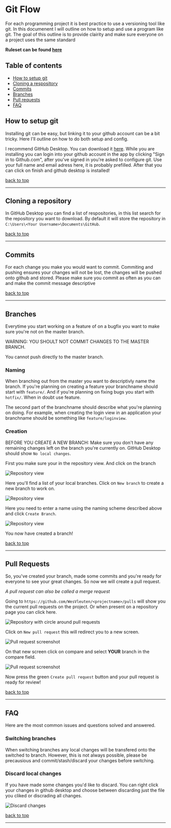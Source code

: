 # Git Flow

For each programming project it is best practice to use a versioning tool like git. In this documenent I will outline on how to setup and use a program like git. The goal of this outline is to provide clairity and make sure everyone on a project uses the same standard

**Ruleset can be found [here](RULESET.md)**

## Table of contents

- [How to setup git](#how-to-setup-git)
- [Cloning a respository](#cloning-a-repository)
- [Commits](#commits)
- [Branches](#branches)
- [Pull requests](#pull-requests)
- [FAQ](#faq)

## How to setup git

Installing git can be easy, but linking it to your github account can be a bit tricky. Here I'll outline on how to do both setup and config.

I recommend GitHub Desktop. You can download it [here](https://desktop.github.com/).
While you are installing you can login into your github account in the app by clicking "Sign in to Github.com", after you've signed in you're asked to configure git. Use your full name and email adress here, it is probably prefilled.
After that you can click on finish and github desktop is installed!

[back to top](#table-of-contents)

---

## Cloning a repository

In GitHub Desktop you can find a list of respositories, in this list search for the repository you want to download. By default it will store the repository in `C:\Users\<Your Username>\Documents\GitHub`.

[back to top](#table-of-contents)

---

## Commits
For each change you make you would want to commit. Commiting and pushing ensures your changes will not be lost, the changes will be pushed onto github and stored. Please make sure you commit as often as you can and make the commit message descriptive

[back to top](#table-of-contents)

---

## Branches
Everytime you start working on a feature of on a bugfix you want to make sure you're not on the master branch.

WARNING: YOU SHOULT NOT COMMIT CHANGES TO THE MASTER BRANCH.

You cannot push directly to the master branch.

### Naming
When branching out from the master you want to descriptivly name the branch. If you're planning on creating a feature your branchname should start with `feature/`. And if you're planning on fixing bugs you start with `hotfix/`. When in doubt use feature.

The second part of the branchname should describe what you're planning on doing. For example, when creating the login view in an application your branchname should be something like `feature/loginview`.

### Creation
BEFORE YOU CREATE A NEW BRANCH: Make sure you don't have any remaining changes left on the branch you're currently on. GitHub Desktop should show `No local changes`.

First you make sure your in the repository view. And click on the branch

![Repository view](screenshot/branch_start.jpg)

Here you'll find a list of your local branches. Click on `New branch` to create a new branch to work on.

![Repository view](screenshot/branch_list.jpg)

Here you need to enter a name using the naming scheme described above and click `Create Branch`.

![Repository view](screenshot/branch_name.jpg)

You now have created a branch!

[back to top](#table-of-contents)

---

## Pull Requests

So, you've created your branch, made some commits and you're ready for everyone to see your great changes. So now we will create a pull request.

*A pull request can also be called a merge request*

Going to `https://github.com/WesVleuten/<projectname>/pulls` will show you the current pull requests on the project. Or when present on a repository page you can click here.

![Repository with circle around pull requests](screenshot/pulls_repository.jpg)

Click on `New pull request` this will redirect you to a new screen.

![Pull request screenshot](screenshot/pulls_list.jpg)

On that new screen click on compare and select **YOUR** branch in the compare field.

![Pull request screenshot](screenshot/pulls_compareselect.jpg)

Now press the green `Create pull request` button and your pull request is ready for review!

[back to top](#table-of-contents)

---

## FAQ

Here are the most common issues and questions solved and answered.

### Switching branches

When switching branches any local changes will be transfered onto the switched to branch. However, this is not always possible, please be precausious and commit/stash/discard your changes before switching.

### Discard local changes

If you have made some changes you'd like to discard. You can right click your changes in github desktop and choose between discarding just the file you cliked or discrading all changes.

![Discard changes](screenshot/discard_changes.jpg)

[back to top](#table-of-contents)

---